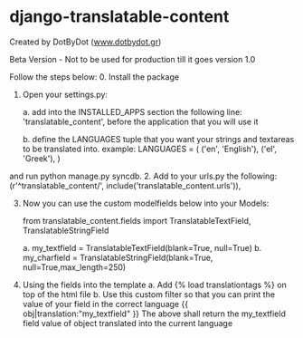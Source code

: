 django-translatable-content
===========================

Created by DotByDot (www.dotbydot.gr)

Beta Version - Not to be used for production till it goes version 1.0

Follow the steps below:
0. Install the package 

1. Open your settings.py:
	
	a. add into the INSTALLED_APPS section the following line:
	'translatable_content',
	before the application that you will use it 
	
	b. define the LANGUAGES tuple that you want your strings and textareas to be translated into.
	example:
	LANGUAGES = (
		('en', 'English'),
		('el', 'Greek'),
	)

and run python manage.py syncdb.
2. Add to your urls.py the following:
	(r'^translatable_content/', include('translatable_content.urls')),

3. Now you can use the custom modelfields below into your Models:
	
	from translatable_content.fields import TranslatableTextField, TranslatableStringField
	
	a. my_textfield = TranslatableTextField(blank=True, null=True)
	b. my_charfield = TranslatableStringField(blank=True, null=True,max_length=250)

4. Using the fields into the template
	a. Add {% load translationtags %} on top of the html file
	b. Use this custom filter so that you can print the value of your field in the correct language
	{{ obj|translation:"my_textfield" }}
	The above shall return the my_textfield field value of object translated into the current language
